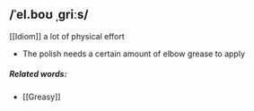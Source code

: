 ## /ˈel.boʊ ˌɡriːs/  
[[Idiom]]
a lot of physical effort

- The polish needs a certain amount of elbow grease to apply
 
##### Related words:
- [[Greasy]]